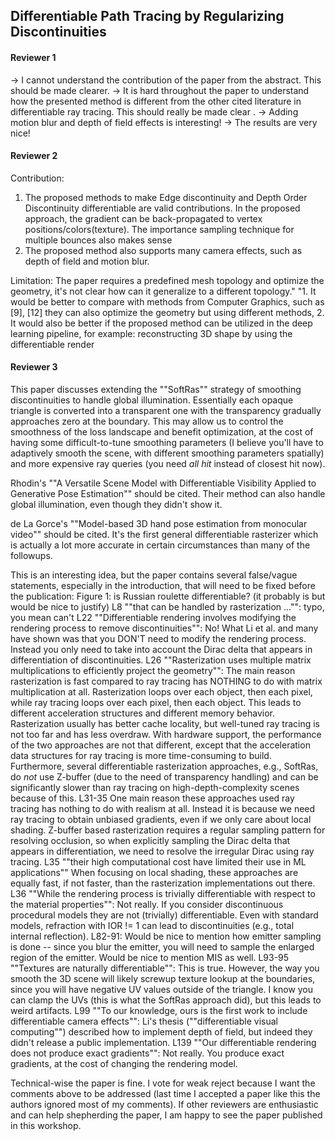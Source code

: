 ## Differentiable Path Tracing by Regularizing Discontinuities

#### Reviewer 1
-> I cannot understand the contribution of the paper from the abstract. This should be made clearer. 
-> It is hard throughout the paper to understand how the presented method is different from the other cited literature in differentiable ray tracing. This should really be made clear .
-> Adding motion blur and depth of field effects is interesting!
-> The results are very nice!

#### Reviewer 2
Contribution:
1. The proposed methods to make Edge discontinuity and Depth Order Discontinuity differentiable are valid contributions. In the proposed approach, the gradient can be back-propagated to vertex positions/colors(texture). The importance sampling technique for multiple bounces also makes sense 
2. The proposed method also supports many camera effects, such as depth of field and motion blur. 

Limitation:
The paper requires a predefined mesh topology and optimize the geometry, it's not clear how can it generalize to a different topology."	"1. It would be better to compare with methods from Computer Graphics, such as [9], [12] they can also optimize the geometry but using different methods,
2. It would also be better if the proposed method can be utilized in the deep learning pipeline,  for example: reconstructing 3D shape by using the differentiable render

#### Reviewer 3
This paper discusses extending the ""SoftRas"" strategy of smoothing discontinuities to handle global illumination. Essentially each opaque triangle is converted into a transparent one with the transparency gradually approaches zero at the boundary. This may allow us to control the smoothness of the loss landscape and benefit optimization, at the cost of having some difficult-to-tune smoothing parameters (I believe you'll have to adaptively smooth the scene, with different smoothing parameters spatially) and more expensive ray queries (you need *all hit* instead of closest hit now).

Rhodin's ""A Versatile Scene Model with Differentiable Visibility Applied to Generative Pose Estimation"" should be cited. Their method can also handle global illumination, even though they didn't show it.

de La Gorce's ""Model-based 3D hand pose estimation from monocular video"" should be cited. It's the first general differentiable rasterizer which is actually a lot more accurate in certain circumstances than many of the followups.

This is an interesting idea, but the paper contains several false/vague statements, especially in the introduction, that will need to be fixed before the publication:
Figure 1: is Russian roulette differentiable? (it probably is but would be nice to justify)
L8 ""that can be handled by rasterization ..."": typo, you mean can't
L22 ""Differentiable rendering involves modifying the rendering process to remove discontinuities"": No! What Li et al. and many have shown was that you DON'T need to modify the rendering process. Instead you only need to take into account the Dirac delta that appears in differentiation of discontinuities.
L26 ""Rasterization uses multiple matrix multiplications to efficiently project the geometry"": The main reason rasterization is fast compared to ray tracing has NOTHING to do with matrix multiplication at all. Rasterization loops over each object, then each pixel, while ray tracing loops over each pixel, then each object. This leads to different acceleration structures and different memory behavior. Rasterization usually has better cache locality, but well-tuned ray tracing is not too far and has less overdraw. With hardware support, the performance of the two approaches are not that different, except that the acceleration data structures for ray tracing is more time-consuming to build. Furthermore, several differentiable rasterization approaches, e.g., SoftRas, do *not* use Z-buffer (due to the need of transparency handling) and can be significantly slower than ray tracing on high-depth-complexity scenes because of this.
L31-35 One main reason these approaches used ray tracing has nothing to do with realism at all. Instead it is because we need ray tracing to obtain unbiased gradients, even if we only care about local shading. Z-buffer based rasterization requires a regular sampling pattern for resolving occlusion, so when explicitly sampling the Dirac delta that appears in differentiation, we need to resolve the irregular Dirac using ray tracing.
L35 ""their high computational cost have limited their use in ML applications"" When focusing on local shading, these approaches are equally fast, if not faster, than the rasterization implementations out there.
L36 ""While the rendering process is trivially differentiable with respect to the material properties"": Not really. If you consider discontinuous procedural models they are not (trivially) differentiable. Even with standard models, refraction with IOR != 1 can lead to discontinuities (e.g., total internal reflection).
L82-91: Would be nice to mention how emitter sampling is done -- since you blur the emitter, you will need to sample the enlarged region of the emitter. Would be nice to mention MIS as well.
L93-95 ""Textures are naturally differentiable"": This is true. However, the way you smooth the 3D scene will likely screwup texture lookup at the boundaries, since you will have negative UV values outside of the triangle. I know you can clamp the UVs (this is what the SoftRas approach did), but this leads to weird artifacts.
L99 ""To our knowledge, ours is the first work to include differentiable camera effects"": Li's thesis (""differentiable visual computing"") described how to implement depth of field, but indeed they didn't release a public implementation.
L139 ""Our differentiable rendering does not produce exact gradients"": Not really. You produce exact gradients, at the cost of changing the rendering model.

Technical-wise the paper is fine. I vote for weak reject because I want the comments above to be addressed (last time I accepted a paper like this the authors ignored most of my comments). If other reviewers are enthusiastic and can help shepherding the paper, I am happy to see the paper published in this workshop.